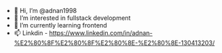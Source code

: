 - 👋 Hi, I’m @adnan1998
- 👀 I’m interested in fullstack development
- 🌱 I’m currently learning frontend
- 📫 Linkdin - https://www.linkedin.com/in/adnan-%E2%80%8F%E2%80%8F%E2%80%8E-%E2%80%8E-130413203/

<!---
adnan1998/adnan1998 is a ✨ special ✨ repository because its `README.md` (this file) appears on your GitHub profile.
You can click the Preview link to take a look at your changes.
--->
